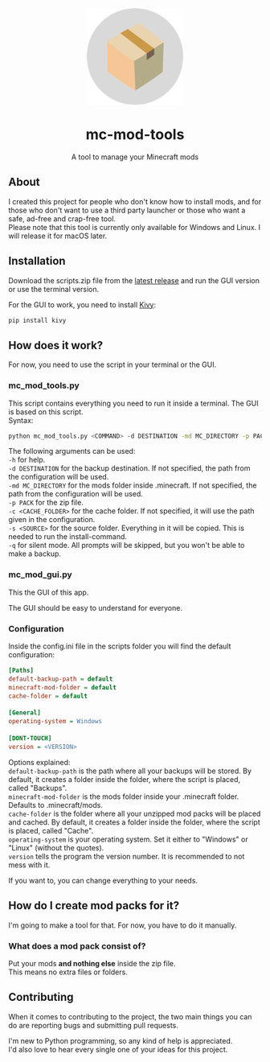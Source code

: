 <div align="center">
  <img width="192" height="192" alt="logo" src="assets/mc-mod-tools.png">
  <h1>mc-mod-tools</h1>
  <p>A tool to manage your Minecraft mods</p>
</div>

## About

I created this project for people who don't know how to install mods, and for those who don't want to use a third party launcher or those who want a safe, ad-free and crap-free tool.  
Please note that this tool is currently only available for Windows and Linux. I will release it for macOS later.

## Installation

Download the scripts.zip file from the [latest release](https://github.com/Nitro4542/mc-mod-tools/releases) and run the GUI version or use the terminal version.

For the GUI to work, you need to install [Kivy](https://pypi.org/project/Kivy/):
```bash
pip install kivy
```

## How does it work?

For now, you need to use the script in your terminal or the GUI.  

### mc_mod_tools.py

This script contains everything you need to run it inside a terminal. The GUI is based on this script.  
Syntax:  

```bash
python mc_mod_tools.py <COMMAND> -d DESTINATION -md MC_DIRECTORY -p PACK -c CACHE_FOLDER -s SOURCE -q -h
```

The following arguments can be used:  
`-h` for help.  
`-d DESTINATION` for the backup destination. If not specified, the path from the configuration will be used.  
`-md MC_DIRECTORY` for the mods folder inside .minecraft. If not specified, the path from the configuration will be used.  
`-p PACK` for the zip file.  
`-c <CACHE_FOLDER>` for the cache folder. If not specified, it will use the path given in the configuration.  
`-s <SOURCE>` for the source folder. Everything in it will be copied. This is needed to run the install-command.  
`-q` for silent mode. All prompts will be skipped, but you won't be able to make a backup.

### mc_mod_gui.py

This the GUI of this app.  
  
The GUI should be easy to understand for everyone.

### Configuration

Inside the config.ini file in the scripts folder you will find the default configuration:  

```ini
[Paths]
default-backup-path = default
minecraft-mod-folder = default
cache-folder = default

[General]
operating-system = Windows

[DONT-TOUCH]
version = <VERSION>
```

Options explained:  
`default-backup-path` is the path where all your backups will be stored. By default, it creates a folder inside the folder, where the script is placed, called "Backups".  
`minecraft-mod-folder` is the mods folder inside your .minecraft folder. Defaults to .minecraft/mods.  
`cache-folder` is the folder where all your unzipped mod packs will be placed and cached. By default, it creates a folder inside the folder, where the script is placed, called "Cache".  
`operating-system` is your operating system. Set it either to "Windows" or "Linux" (without the quotes).  
`version` tells the program the version number. It is recommended to not mess with it.
  
If you want to, you can change everything to your needs.

## How do I create mod packs for it?

I'm going to make a tool for that. For now, you have to do it manually.

### What does a mod pack consist of?

Put your mods **and nothing else** inside the zip file.  
This means no extra files or folders.  

## Contributing

When it comes to contributing to the project, the two main things you can do are reporting bugs and submitting pull requests.  

I'm new to Python programming, so any kind of help is appreciated.  
I'd also love to hear every single one of your ideas for this project.  
